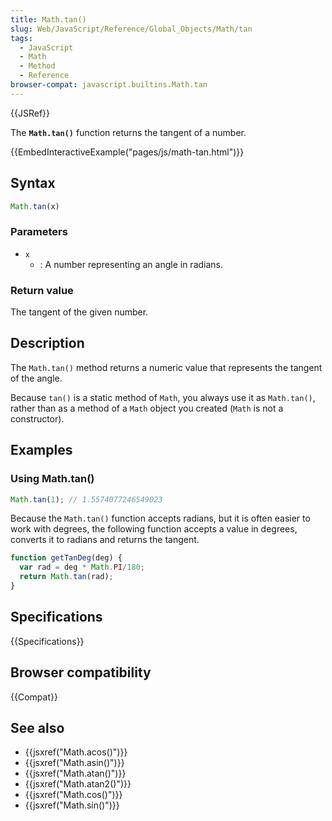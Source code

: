 ```yaml
---
title: Math.tan()
slug: Web/JavaScript/Reference/Global_Objects/Math/tan
tags:
  - JavaScript
  - Math
  - Method
  - Reference
browser-compat: javascript.builtins.Math.tan
---
```

{{JSRef}}

The **`Math.tan()`** function returns the tangent of a number.

{{EmbedInteractiveExample("pages/js/math-tan.html")}}

## Syntax

```js
Math.tan(x)
```

### Parameters

*   `x`
    *   : A number representing an angle in radians.

### Return value

The tangent of the given number.

## Description

The `Math.tan()` method returns a numeric value that represents the tangent of
the angle.

Because `tan()` is a static method of `Math`, you always use it as `Math.tan()`,
rather than as a method of a `Math` object you created (`Math` is not a
constructor).

## Examples

### Using Math.tan()

```js
Math.tan(1); // 1.5574077246549023
```

Because the `Math.tan()` function accepts radians, but it is often easier to
work with degrees, the following function accepts a value in degrees, converts
it to radians and returns the tangent.

```js
function getTanDeg(deg) {
  var rad = deg * Math.PI/180;
  return Math.tan(rad);
}
```

## Specifications

{{Specifications}}

## Browser compatibility

{{Compat}}

## See also

*   {{jsxref("Math.acos()")}}
*   {{jsxref("Math.asin()")}}
*   {{jsxref("Math.atan()")}}
*   {{jsxref("Math.atan2()")}}
*   {{jsxref("Math.cos()")}}
*   {{jsxref("Math.sin()")}}
